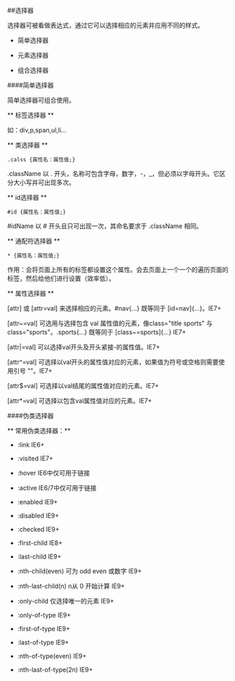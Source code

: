 ##选择器

选择器可被看做表达式，通过它可以选择相应的元素并应用不同的样式。

* 简单选择器

* 元素选择器

* 组合选择器

####简单选择器

简单选择器可组合使用。

** 标签选择器 **

如：div,p,span,ul,li...

** 类选择器 **

    .calss {属性名：属性值;}

.className 以 . 开头，名称可包含字母，数字，-，_，但必须以字母开头。它区分大小写并可出现多次。

** id选择器 **

    #id {属性名：属性值;}

\#idName 以 # 开头且只可出现一次，其命名要求于 .className 相同。


** 通配符选择器 **

    * {属性名：属性值;}

作用：会将页面上所有的标签都设置这个属性。会去页面上一个一个的遍历页面的标签，然后给他们进行设置（效率低）。

** 属性选择器 **

[attr] 或 [attr=val] 来选择相应的元素。#nav{...} 既等同于 [id=nav]{...}。IE7+

[attr~=val] 可选用与选择包含 val 属性值的元素，像class="title sports" 与class="sports"。.sports{...} 既等同于 [class~=sports]{...} IE7+

[attr|=val] 可以选择val开头及开头紧接-的属性值。IE7+

[attr^=val] 可选择以val开头的属性值对应的元素，如果值为符号或空格则需要使用引号 ""。IE7+

[attr$=val] 可选择以val结尾的属性值对应的元素。IE7+

[attr*=val] 可选择以包含val属性值对应的元素。IE7+


####伪类选择器

** 常用伪类选择器：**

* :link IE6+

* :visited IE7+

* :hover IE6中仅可用于链接

* :active IE6/7中仅可用于链接

* :enabled IE9+

* :disabled IE9+

* :checked IE9+

* :first-child IE8+

* :last-child IE9+

* :nth-child(even) 可为 odd even 或数字 IE9+

* :nth-last-child(n) n从 0 开始计算 IE9+

* :only-child 仅选择唯一的元素 IE9+

* :only-of-type IE9+

* :first-of-type IE9+

* :last-of-type IE9+

* :nth-of-type(even) IE9+

* :nth-last-of-type(2n) IE9+
